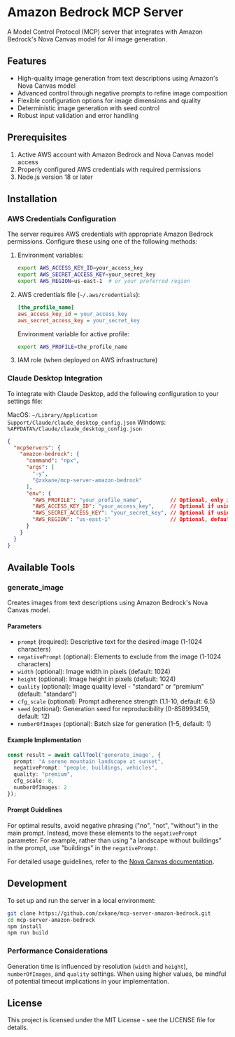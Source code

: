 # Amazon Bedrock MCP Server

A Model Control Protocol (MCP) server that integrates with Amazon Bedrock's Nova Canvas model for AI image generation.

## Features

- High-quality image generation from text descriptions using Amazon's Nova Canvas model
- Advanced control through negative prompts to refine image composition
- Flexible configuration options for image dimensions and quality
- Deterministic image generation with seed control
- Robust input validation and error handling

## Prerequisites

1. Active AWS account with Amazon Bedrock and Nova Canvas model access
2. Properly configured AWS credentials with required permissions
3. Node.js version 18 or later

## Installation

### AWS Credentials Configuration

The server requires AWS credentials with appropriate Amazon Bedrock permissions. Configure these using one of the following methods:

1. Environment variables:
   ```bash
   export AWS_ACCESS_KEY_ID=your_access_key
   export AWS_SECRET_ACCESS_KEY=your_secret_key
   export AWS_REGION=us-east-1  # or your preferred region
   ```

2. AWS credentials file (`~/.aws/credentials`):
   ```ini
   [the_profile_name]
   aws_access_key_id = your_access_key
   aws_secret_access_key = your_secret_key
   ```
   Environment variable for active profile:
   ```bash
   export AWS_PROFILE=the_profile_name
   ```

3. IAM role (when deployed on AWS infrastructure)

### Claude Desktop Integration

To integrate with Claude Desktop, add the following configuration to your settings file:

MacOS: `~/Library/Application Support/Claude/claude_desktop_config.json`
Windows: `%APPDATA%/Claude/claude_desktop_config.json`

```json
{
  "mcpServers": {
    "amazon-bedrock": {
      "command": "npx",
      "args": [
        "-y",
        "@zxkane/mcp-server-amazon-bedrock"
      ],
      "env": {
        "AWS_PROFILE": "your_profile_name",         // Optional, only if you want to use a specific profile
        "AWS_ACCESS_KEY_ID": "your_access_key",     // Optional if using AWS credentials file or IAM role
        "AWS_SECRET_ACCESS_KEY": "your_secret_key", // Optional if using AWS credentials file or IAM role
        "AWS_REGION": "us-east-1"                   // Optional, defaults to 'us-east-1'
      }
    }
  }
}
```

## Available Tools

### generate_image

Creates images from text descriptions using Amazon Bedrock's Nova Canvas model.

#### Parameters

- `prompt` (required): Descriptive text for the desired image (1-1024 characters)
- `negativePrompt` (optional): Elements to exclude from the image (1-1024 characters)
- `width` (optional): Image width in pixels (default: 1024)
- `height` (optional): Image height in pixels (default: 1024)
- `quality` (optional): Image quality level - "standard" or "premium" (default: "standard")
- `cfg_scale` (optional): Prompt adherence strength (1.1-10, default: 6.5)
- `seed` (optional): Generation seed for reproducibility (0-858993459, default: 12)
- `numberOfImages` (optional): Batch size for generation (1-5, default: 1)

#### Example Implementation

```typescript
const result = await callTool('generate_image', {
  prompt: "A serene mountain landscape at sunset",
  negativePrompt: "people, buildings, vehicles",
  quality: "premium",
  cfg_scale: 8,
  numberOfImages: 2
});
```

#### Prompt Guidelines

For optimal results, avoid negative phrasing ("no", "not", "without") in the main prompt. Instead, move these elements to the `negativePrompt` parameter. For example, rather than using "a landscape without buildings" in the prompt, use "buildings" in the `negativePrompt`.

For detailed usage guidelines, refer to the [Nova Canvas documentation][nova-canvas-doc].

## Development

To set up and run the server in a local environment:

```bash
git clone https://github.com/zxkane/mcp-server-amazon-bedrock.git
cd mcp-server-amazon-bedrock
npm install
npm run build
```

### Performance Considerations

Generation time is influenced by resolution (`width` and `height`), `numberOfImages`, and `quality` settings. When using higher values, be mindful of potential timeout implications in your implementation.

## License

This project is licensed under the MIT License - see the LICENSE file for details.

[nova-canvas-doc]: https://docs.aws.amazon.com/nova/latest/userguide/image-gen-access.html
